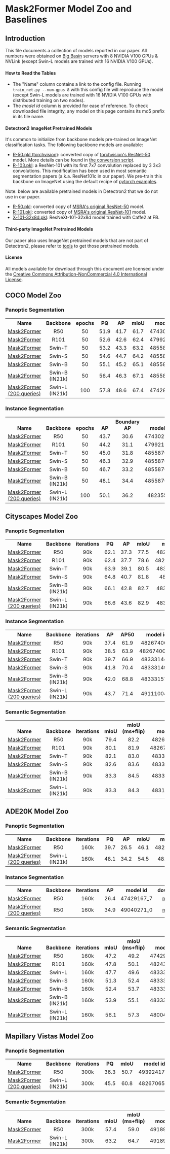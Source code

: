 # Mask2Former Model Zoo and Baselines

## Introduction

This file documents a collection of models reported in our paper.
All numbers were obtained on [Big Basin](https://engineering.fb.com/data-center-engineering/introducing-big-basin-our-next-generation-ai-hardware/)
servers with 8 NVIDIA V100 GPUs & NVLink (except Swin-L models are trained with 16 NVIDIA V100 GPUs).

#### How to Read the Tables
* The "Name" column contains a link to the config file. Running `train_net.py --num-gpus 8` with this config file
  will reproduce the model (except Swin-L models are trained with 16 NVIDIA V100 GPUs with distributed training on two nodes).
* The *model id* column is provided for ease of reference.
  To check downloaded file integrity, any model on this page contains its md5 prefix in its file name.

#### Detectron2 ImageNet Pretrained Models

It's common to initialize from backbone models pre-trained on ImageNet classification tasks. The following backbone models are available:

* [R-50.pkl (torchvision)](https://dl.fbaipublicfiles.com/detectron2/ImageNetPretrained/torchvision/R-50.pkl): converted copy of [torchvision's ResNet-50](https://pytorch.org/docs/stable/torchvision/models.html#torchvision.models.resnet50) model.
  More details can be found in [the conversion script](tools/convert-torchvision-to-d2.py).
* [R-103.pkl](https://dl.fbaipublicfiles.com/detectron2/DeepLab/R-103.pkl): a ResNet-101 with its first 7x7 convolution replaced by 3 3x3 convolutions. This modification has been used in most semantic segmentation papers (a.k.a. ResNet101c in our paper). We pre-train this backbone on ImageNet using the default recipe of [pytorch examples](https://github.com/pytorch/examples/tree/master/imagenet).

Note: below are available pretrained models in Detectron2 that we do not use in our paper.
* [R-50.pkl](https://dl.fbaipublicfiles.com/detectron2/ImageNetPretrained/MSRA/R-50.pkl): converted copy of [MSRA's original ResNet-50](https://github.com/KaimingHe/deep-residual-networks) model.
* [R-101.pkl](https://dl.fbaipublicfiles.com/detectron2/ImageNetPretrained/MSRA/R-101.pkl): converted copy of [MSRA's original ResNet-101](https://github.com/KaimingHe/deep-residual-networks) model.
* [X-101-32x8d.pkl](https://dl.fbaipublicfiles.com/detectron2/ImageNetPretrained/FAIR/X-101-32x8d.pkl): ResNeXt-101-32x8d model trained with Caffe2 at FB.

#### Third-party ImageNet Pretrained Models

Our paper also uses ImageNet pretrained models that are not part of Detectron2, please refer to [tools](https://github.com/facebookresearch/MaskFormer/tree/master/tools) to get those pretrained models.

#### License

All models available for download through this document are licensed under the
[Creative Commons Attribution-NonCommercial 4.0 International License](https://creativecommons.org/licenses/by-nc/4.0/).

## COCO Model Zoo

### Panoptic Segmentation

<table><tbody>
<!-- START TABLE -->
<!-- TABLE HEADER -->
<th valign="bottom">Name</th>
<th valign="bottom">Backbone</th>
<th valign="bottom">epochs</th>
<th valign="bottom">PQ</th>
<th valign="bottom">AP</th>
<th valign="bottom">mIoU</th>
<th valign="bottom">model id</th>
<th valign="bottom">download</th>
<!-- TABLE BODY -->
<!-- ROW: maskformer2_R50_bs16_50ep -->
 <tr><td align="left"><a href="configs/coco/panoptic-segmentation/maskformer2_R50_bs16_50ep.yaml">Mask2Former</a></td>
<td align="center">R50</td>
<td align="center">50</td>
<td align="center">51.9</td>
<td align="center">41.7</td>
<td align="center">61.7</td>
<td align="center">47430278_4</td>
<td align="center"><a href="https://dl.fbaipublicfiles.com/maskformer/mask2former/coco/panoptic/maskformer2_R50_bs16_50ep/model_final_94dc52.pkl">model</a></td>
</tr>
<!-- ROW: maskformer2_R101_bs16_50ep -->
 <tr><td align="left"><a href="configs/coco/panoptic-segmentation/maskformer2_R101_bs16_50ep.yaml">Mask2Former</a></td>
<td align="center">R101</td>
<td align="center">50</td>
<td align="center">52.6</td>
<td align="center">42.6</td>
<td align="center">62.4</td>
<td align="center">47992113_1</td>
<td align="center"><a href="https://dl.fbaipublicfiles.com/maskformer/mask2former/coco/panoptic/maskformer2_R101_bs16_50ep/model_final_b807bd.pkl">model</a></td>
</tr>
<!-- ROW: maskformer2_swin_tiny_bs16_50ep -->
 <tr><td align="left"><a href="configs/coco/panoptic-segmentation/swin/maskformer2_swin_tiny_bs16_50ep.yaml">Mask2Former</a></td>
<td align="center">Swin-T</td>
<td align="center">50</td>
<td align="center">53.2</td>
<td align="center">43.3</td>
<td align="center">63.2</td>
<td align="center">48558700_1</td>
<td align="center"><a href="https://dl.fbaipublicfiles.com/maskformer/mask2former/coco/panoptic/maskformer2_swin_tiny_bs16_50ep/model_final_9fd0ae.pkl">model</a></td>
</tr>
<!-- ROW: maskformer2_swin_small_bs16_50ep -->
 <tr><td align="left"><a href="configs/coco/panoptic-segmentation/swin/maskformer2_swin_small_bs16_50ep.yaml">Mask2Former</a></td>
<td align="center">Swin-S</td>
<td align="center">50</td>
<td align="center">54.6</td>
<td align="center">44.7</td>
<td align="center">64.2</td>
<td align="center">48558700_3</td>
<td align="center"><a href="https://dl.fbaipublicfiles.com/maskformer/mask2former/coco/panoptic/maskformer2_swin_small_bs16_50ep/model_final_a407fd.pkl">model</a></td>
</tr>
<!-- ROW: maskformer2_swin_base_384_bs16_50ep -->
 <tr><td align="left"><a href="configs/coco/panoptic-segmentation/swin/maskformer2_swin_base_384_bs16_50ep.yaml">Mask2Former</a></td>
<td align="center">Swin-B</td>
<td align="center">50</td>
<td align="center">55.1</td>
<td align="center">45.2</td>
<td align="center">65.1</td>
<td align="center">48558700_5</td>
<td align="center"><a href="https://dl.fbaipublicfiles.com/maskformer/mask2former/coco/panoptic/maskformer2_swin_base_384_bs16_50ep/model_final_9d7f02.pkl">model</a></td>
</tr>
<!-- ROW: maskformer2_swin_base_IN21k_384_bs16_50ep -->
 <tr><td align="left"><a href="configs/coco/panoptic-segmentation/swin/maskformer2_swin_base_IN21k_384_bs16_50ep.yaml">Mask2Former</a></td>
<td align="center">Swin-B (IN21k)</td>
<td align="center">50</td>
<td align="center">56.4</td>
<td align="center">46.3</td>
<td align="center">67.1</td>
<td align="center">48558700_7</td>
<td align="center"><a href="https://dl.fbaipublicfiles.com/maskformer/mask2former/coco/panoptic/maskformer2_swin_base_IN21k_384_bs16_50ep/model_final_54b88a.pkl">model</a></td>
</tr>
<!-- ROW: maskformer2_swin_large_IN21k_384_bs16_100ep -->
 <tr><td align="left"><a href="configs/coco/panoptic-segmentation/swin/maskformer2_swin_large_IN21k_384_bs16_100ep.yaml">Mask2Former (200 queries)</a></td>
<td align="center">Swin-L (IN21k)</td>
<td align="center">100</td>
<td align="center">57.8</td>
<td align="center">48.6</td>
<td align="center">67.4</td>
<td align="center">47429163_0</td>
<td align="center"><a href="https://dl.fbaipublicfiles.com/maskformer/mask2former/coco/panoptic/maskformer2_swin_large_IN21k_384_bs16_100ep/model_final_f07440.pkl">model</a></td>
</tr>
</tbody></table>


### Instance Segmentation

<table><tbody>
<!-- START TABLE -->
<!-- TABLE HEADER -->
<th valign="bottom">Name</th>
<th valign="bottom">Backbone</th>
<th valign="bottom">epochs</th>
<th valign="bottom">AP</th>
<th valign="bottom">Boundary AP</th>
<th valign="bottom">model id</th>
<th valign="bottom">download</th>
<!-- TABLE BODY -->
<!-- ROW: maskformer2_R50_bs16_50ep -->
 <tr><td align="left"><a href="configs/coco/panoptic-segmentation/maskformer2_R50_bs16_50ep.yaml">Mask2Former</a></td>
<td align="center">R50</td>
<td align="center">50</td>
<td align="center">43.7</td>
<td align="center">30.6</td>
<td align="center">47430277_2</td>
<td align="center"><a href="https://dl.fbaipublicfiles.com/maskformer/mask2former/coco/instance/maskformer2_R50_bs16_50ep/model_final_3c8ec9.pkl">model</a></td>
</tr>
<!-- ROW: maskformer2_R101_bs16_50ep -->
 <tr><td align="left"><a href="configs/coco/panoptic-segmentation/maskformer2_R101_bs16_50ep.yaml">Mask2Former</a></td>
<td align="center">R101</td>
<td align="center">50</td>
<td align="center">44.2</td>
<td align="center">31.1</td>
<td align="center">47992113_0</td>
<td align="center"><a href="https://dl.fbaipublicfiles.com/maskformer/mask2former/coco/instance/maskformer2_R101_bs16_50ep/model_final_eba159.pkl">model</a></td>
</tr>
<!-- ROW: maskformer2_swin_tiny_bs16_50ep -->
 <tr><td align="left"><a href="configs/coco/panoptic-segmentation/swin/maskformer2_swin_tiny_bs16_50ep.yaml">Mask2Former</a></td>
<td align="center">Swin-T</td>
<td align="center">50</td>
<td align="center">45.0</td>
<td align="center">31.8</td>
<td align="center">48558700_0</td>
<td align="center"><a href="https://dl.fbaipublicfiles.com/maskformer/mask2former/coco/instance/maskformer2_swin_tiny_bs16_50ep/model_final_86143f.pkl">model</a></td>
</tr>
<!-- ROW: maskformer2_swin_small_bs16_50ep -->
 <tr><td align="left"><a href="configs/coco/panoptic-segmentation/swin/maskformer2_swin_small_bs16_50ep.yaml">Mask2Former</a></td>
<td align="center">Swin-S</td>
<td align="center">50</td>
<td align="center">46.3</td>
<td align="center">32.9</td>
<td align="center">48558700_2</td>
<td align="center"><a href="https://dl.fbaipublicfiles.com/maskformer/mask2former/coco/instance/maskformer2_swin_small_bs16_50ep/model_final_1e7f22.pkl">model</a></td>
</tr>
<!-- ROW: maskformer2_swin_base_384_bs16_50ep -->
 <tr><td align="left"><a href="configs/coco/panoptic-segmentation/swin/maskformer2_swin_base_384_bs16_50ep.yaml">Mask2Former</a></td>
<td align="center">Swin-B</td>
<td align="center">50</td>
<td align="center">46.7</td>
<td align="center">33.2</td>
<td align="center">48558700_4</td>
<td align="center"><a href="https://dl.fbaipublicfiles.com/maskformer/mask2former/coco/instance/maskformer2_swin_base_384_bs16_50ep/model_final_f6e0f6.pkl">model</a></td>
</tr>
<!-- ROW: maskformer2_swin_base_IN21k_384_bs16_50ep -->
 <tr><td align="left"><a href="configs/coco/panoptic-segmentation/swin/maskformer2_swin_base_IN21k_384_bs16_50ep.yaml">Mask2Former</a></td>
<td align="center">Swin-B (IN21k)</td>
<td align="center">50</td>
<td align="center">48.1</td>
<td align="center">34.4</td>
<td align="center">48558700_6</td>
<td align="center"><a href="https://dl.fbaipublicfiles.com/maskformer/mask2former/coco/instance/maskformer2_swin_base_IN21k_384_bs16_50ep/model_final_83d103.pkl">model</a></td>
</tr>
<!-- ROW: maskformer2_swin_large_IN21k_384_bs16_100ep -->
 <tr><td align="left"><a href="configs/coco/panoptic-segmentation/swin/maskformer2_swin_large_IN21k_384_bs16_100ep.yaml">Mask2Former (200 queries)</a></td>
<td align="center">Swin-L (IN21k)</td>
<td align="center">100</td>
<td align="center">50.1</td>
<td align="center">36.2</td>
<td align="center">48235555</td>
<td align="center"><a href="https://dl.fbaipublicfiles.com/maskformer/mask2former/coco/instance/maskformer2_swin_large_IN21k_384_bs16_100ep/model_final_e5f453.pkl">model</a></td>
</tr>
</tbody></table>


## Cityscapes Model Zoo

### Panoptic Segmentation

<table><tbody>
<!-- START TABLE -->
<!-- TABLE HEADER -->
<th valign="bottom">Name</th>
<th valign="bottom">Backbone</th>
<th valign="bottom">iterations</th>
<th valign="bottom">PQ</th>
<th valign="bottom">AP</th>
<th valign="bottom">mIoU</th>
<th valign="bottom">model id</th>
<th valign="bottom">download</th>
<!-- TABLE BODY -->
<!-- ROW: maskformer2_R50_bs16_90k -->
 <tr><td align="left"><a href="configs/cityscapes/panoptic-segmentation/maskformer2_R50_bs16_90k.yaml">Mask2Former</a></td>
<td align="center">R50</td>
<td align="center">90k</td>
<td align="center">62.1</td>
<td align="center">37.3</td>
<td align="center">77.5</td>
<td align="center">48267400_0</td>
<td align="center"><a href="https://dl.fbaipublicfiles.com/maskformer/mask2former/cityscapes/panoptic/maskformer2_R50_bs16_90k/model_final_4ab90c.pkl">model</a></td>
</tr>
<!-- ROW: maskformer2_R101_bs16_90k -->
 <tr><td align="left"><a href="configs/cityscapes/panoptic-segmentation/maskformer2_R101_bs16_90k.yaml">Mask2Former</a></td>
<td align="center">R101</td>
<td align="center">90k</td>
<td align="center">62.4</td>
<td align="center">37.7</td>
<td align="center">78.6</td>
<td align="center">48267400_11</td>
<td align="center"><a href="https://dl.fbaipublicfiles.com/maskformer/mask2former/cityscapes/panoptic/maskformer2_R101_bs16_90k/model_final_04d286.pkl">model</a></td>
</tr>
<!-- ROW: maskformer2_swin_tiny_bs16_90k -->
 <tr><td align="left"><a href="configs/cityscapes/panoptic-segmentation/swin/maskformer2_swin_tiny_bs16_90k.yaml">Mask2Former</a></td>
<td align="center">Swin-T</td>
<td align="center">90k</td>
<td align="center">63.9</td>
<td align="center">39.1</td>
<td align="center">80.5</td>
<td align="center">48333144_2</td>
<td align="center"><a href="https://dl.fbaipublicfiles.com/maskformer/mask2former/cityscapes/panoptic/maskformer2_swin_tiny_bs16_90k/model_final_ceba0f.pkl">model</a></td>
</tr>
<!-- ROW: maskformer2_swin_small_bs16_90k -->
 <tr><td align="left"><a href="configs/cityscapes/panoptic-segmentation/swin/maskformer2_swin_small_bs16_90k.yaml">Mask2Former</a></td>
<td align="center">Swin-S</td>
<td align="center">90k</td>
<td align="center">64.8</td>
<td align="center">40.7</td>
<td align="center">81.8</td>
<td align="center">48381916</td>
<td align="center"><a href="https://dl.fbaipublicfiles.com/maskformer/mask2former/cityscapes/panoptic/maskformer2_swin_small_bs16_90k/model_final_23efb7.pkl">model</a></td>
</tr>
<!-- ROW: maskformer2_swin_base_IN21k_384_bs16_90k -->
 <tr><td align="left"><a href="configs/cityscapes/panoptic-segmentation/swin/maskformer2_swin_base_IN21k_384_bs16_90k.yaml">Mask2Former</a></td>
<td align="center">Swin-B (IN21k)</td>
<td align="center">90k</td>
<td align="center">66.1</td>
<td align="center">42.8</td>
<td align="center">82.7</td>
<td align="center">48333157_2</td>
<td align="center"><a href="https://dl.fbaipublicfiles.com/maskformer/mask2former/cityscapes/panoptic/maskformer2_swin_base_IN21k_384_bs16_90k/model_final_fa840f.pkl">model</a></td>
</tr>
<!-- ROW: maskformer2_swin_large_IN21k_384_bs16_90k -->
 <tr><td align="left"><a href="configs/cityscapes/panoptic-segmentation/swin/maskformer2_swin_large_IN21k_384_bs16_90k.yaml">Mask2Former (200 queries)</a></td>
<td align="center">Swin-L (IN21k)</td>
<td align="center">90k</td>
<td align="center">66.6</td>
<td align="center">43.6</td>
<td align="center">82.9</td>
<td align="center">48318254_2</td>
<td align="center"><a href="https://dl.fbaipublicfiles.com/maskformer/mask2former/cityscapes/panoptic/maskformer2_swin_large_IN21k_384_bs16_90k/model_final_064788.pkl">model</a></td>
</tr>
</tbody></table>


### Instance Segmentation

<table><tbody>
<!-- START TABLE -->
<!-- TABLE HEADER -->
<th valign="bottom">Name</th>
<th valign="bottom">Backbone</th>
<th valign="bottom">iterations</th>
<th valign="bottom">AP</th>
<th valign="bottom">AP50</th>
<th valign="bottom">model id</th>
<th valign="bottom">download</th>
<!-- TABLE BODY -->
<!-- ROW: maskformer2_R50_bs16_90k -->
 <tr><td align="left"><a href="configs/cityscapes/instance-segmentation/maskformer2_R50_bs16_90k.yaml">Mask2Former</a></td>
<td align="center">R50</td>
<td align="center">90k</td>
<td align="center">37.4</td>
<td align="center">61.9</td>
<td align="center">48267400_8</td>
<td align="center"><a href="https://dl.fbaipublicfiles.com/maskformer/mask2former/cityscapes/instance/maskformer2_R50_bs16_90k/model_final_01a8ed.pkl">model</a></td>
</tr>
<!-- ROW: maskformer2_R101_bs16_90k -->
 <tr><td align="left"><a href="configs/cityscapes/instance-segmentation/maskformer2_R101_bs16_90k.yaml">Mask2Former</a></td>
<td align="center">R101</td>
<td align="center">90k</td>
<td align="center">38.5</td>
<td align="center">63.9</td>
<td align="center">48267400_16</td>
<td align="center"><a href="https://dl.fbaipublicfiles.com/maskformer/mask2former/cityscapes/instance/maskformer2_R101_bs16_90k/model_final_c2b8c8.pkl">model</a></td>
</tr>
<!-- ROW: maskformer2_swin_tiny_bs16_90k -->
 <tr><td align="left"><a href="configs/cityscapes/instance-segmentation/swin/maskformer2_swin_tiny_bs16_90k.yaml">Mask2Former</a></td>
<td align="center">Swin-T</td>
<td align="center">90k</td>
<td align="center">39.7</td>
<td align="center">66.9</td>
<td align="center">48333144_4</td>
<td align="center"><a href="https://dl.fbaipublicfiles.com/maskformer/mask2former/cityscapes/instance/maskformer2_swin_tiny_bs16_90k/model_final_6a63f8.pkl">model</a></td>
</tr>
<!-- ROW: maskformer2_swin_small_bs16_90k -->
 <tr><td align="left"><a href="configs/cityscapes/instance-segmentation/swin/maskformer2_swin_small_bs16_90k.yaml">Mask2Former</a></td>
<td align="center">Swin-S</td>
<td align="center">90k</td>
<td align="center">41.8</td>
<td align="center">70.4</td>
<td align="center">48333149_4</td>
<td align="center"><a href="https://dl.fbaipublicfiles.com/maskformer/mask2former/cityscapes/instance/maskformer2_swin_small_bs16_90k/model_final_974824.pkl">model</a></td>
</tr>
<!-- ROW: maskformer2_swin_base_IN21k_384_bs16_90k -->
 <tr><td align="left"><a href="configs/cityscapes/instance-segmentation/swin/maskformer2_swin_base_IN21k_384_bs16_90k.yaml">Mask2Former</a></td>
<td align="center">Swin-B (IN21k)</td>
<td align="center">90k</td>
<td align="center">42.0</td>
<td align="center">68.8</td>
<td align="center">48333157_4</td>
<td align="center"><a href="https://dl.fbaipublicfiles.com/maskformer/mask2former/cityscapes/instance/maskformer2_swin_base_IN21k_384_bs16_90k/model_final_7a3b6d.pkl">model</a></td>
</tr>
<!-- ROW: maskformer2_swin_large_IN21k_384_bs16_90k -->
 <tr><td align="left"><a href="configs/cityscapes/instance-segmentation/swin/maskformer2_swin_large_IN21k_384_bs16_90k.yaml">Mask2Former (200 queries)</a></td>
<td align="center">Swin-L (IN21k)</td>
<td align="center">90k</td>
<td align="center">43.7</td>
<td align="center">71.4</td>
<td align="center">49111004_2</td>
<td align="center"><a href="https://dl.fbaipublicfiles.com/maskformer/mask2former/cityscapes/instance/maskformer2_swin_large_IN21k_384_bs16_90k/model_final_dfa862.pkl">model</a></td>
</tr>
</tbody></table>


### Semantic Segmentation

<table><tbody>
<!-- START TABLE -->
<!-- TABLE HEADER -->
<th valign="bottom">Name</th>
<th valign="bottom">Backbone</th>
<th valign="bottom">iterations</th>
<th valign="bottom">mIoU</th>
<th valign="bottom">mIoU (ms+flip)</th>
<th valign="bottom">model id</th>
<th valign="bottom">download</th>
<!-- TABLE BODY -->
<!-- ROW: maskformer2_R50_bs16_90k -->
 <tr><td align="left"><a href="configs/cityscapes/semantic-segmentation/maskformer2_R50_bs16_90k.yaml">Mask2Former</a></td>
<td align="center">R50</td>
<td align="center">90k</td>
<td align="center">79.4</td>
<td align="center">82.2</td>
<td align="center">48267400_4</td>
<td align="center"><a href="https://dl.fbaipublicfiles.com/maskformer/mask2former/cityscapes/semantic/maskformer2_R50_bs16_90k/model_final_cc1b1f.pkl">model</a></td>
</tr>
<!-- ROW: maskformer2_R101_bs16_90k -->
 <tr><td align="left"><a href="configs/cityscapes/semantic-segmentation/maskformer2_R101_bs16_90k.yaml">Mask2Former</a></td>
<td align="center">R101</td>
<td align="center">90k</td>
<td align="center">80.1</td>
<td align="center">81.9</td>
<td align="center">48267400_13</td>
<td align="center"><a href="https://dl.fbaipublicfiles.com/maskformer/mask2former/cityscapes/semantic/maskformer2_R101_bs16_90k/model_final_257ce8.pkl">model</a></td>
</tr>
<!-- ROW: maskformer2_swin_tiny_bs16_90k -->
 <tr><td align="left"><a href="configs/cityscapes/semantic-segmentation/swin/maskformer2_swin_tiny_bs16_90k.yaml">Mask2Former</a></td>
<td align="center">Swin-T</td>
<td align="center">90k</td>
<td align="center">82.1</td>
<td align="center">83.0</td>
<td align="center">48333144_3</td>
<td align="center"><a href="https://dl.fbaipublicfiles.com/maskformer/mask2former/cityscapes/semantic/maskformer2_swin_tiny_bs16_90k/model_final_2d58d4.pkl">model</a></td>
</tr>
<!-- ROW: maskformer2_swin_small_bs16_90k -->
 <tr><td align="left"><a href="configs/cityscapes/semantic-segmentation/swin/maskformer2_swin_small_bs16_90k.yaml">Mask2Former</a></td>
<td align="center">Swin-S</td>
<td align="center">90k</td>
<td align="center">82.6</td>
<td align="center">83.6</td>
<td align="center">48333149_3</td>
<td align="center"><a href="https://dl.fbaipublicfiles.com/maskformer/mask2former/cityscapes/semantic/maskformer2_swin_small_bs16_90k/model_final_fa26ae.pkl">model</a></td>
</tr>
<!-- ROW: maskformer2_swin_base_IN21k_384_bs16_90k -->
 <tr><td align="left"><a href="configs/cityscapes/semantic-segmentation/swin/maskformer2_swin_base_IN21k_384_bs16_90k.yaml">Mask2Former</a></td>
<td align="center">Swin-B (IN21k)</td>
<td align="center">90k</td>
<td align="center">83.3</td>
<td align="center">84.5</td>
<td align="center">48333157_3</td>
<td align="center"><a href="https://dl.fbaipublicfiles.com/maskformer/mask2former/cityscapes/semantic/maskformer2_swin_base_IN21k_384_bs16_90k/model_final_1c6b65.pkl">model</a></td>
</tr>
<!-- ROW: maskformer2_swin_large_IN21k_384_bs16_90k -->
 <tr><td align="left"><a href="configs/cityscapes/semantic-segmentation/swin/maskformer2_swin_large_IN21k_384_bs16_90k.yaml">Mask2Former</a></td>
<td align="center">Swin-L (IN21k)</td>
<td align="center">90k</td>
<td align="center">83.3</td>
<td align="center">84.3</td>
<td align="center">48318254_5</td>
<td align="center"><a href="https://dl.fbaipublicfiles.com/maskformer/mask2former/cityscapes/semantic/maskformer2_swin_large_IN21k_384_bs16_90k/model_final_17c1ee.pkl">model</a></td>
</tr>
</tbody></table>


## ADE20K Model Zoo

### Panoptic Segmentation

<table><tbody>
<!-- START TABLE -->
<!-- TABLE HEADER -->
<th valign="bottom">Name</th>
<th valign="bottom">Backbone</th>
<th valign="bottom">iterations</th>
<th valign="bottom">PQ</th>
<th valign="bottom">AP</th>
<th valign="bottom">mIoU</th>
<th valign="bottom">model id</th>
<th valign="bottom">download</th>
<!-- TABLE BODY -->
<!-- ROW: maskformer2_R50_bs16_160k -->
 <tr><td align="left"><a href="configs/ade20k/panoptic-segmentation/maskformer2_R50_bs16_160k.yaml">Mask2Former</a></td>
<td align="center">R50</td>
<td align="center">160k</td>
<td align="center">39.7</td>
<td align="center">26.5</td>
<td align="center">46.1</td>
<td align="center">48243028_0</td>
<td align="center"><a href="https://dl.fbaipublicfiles.com/maskformer/mask2former/ade20k/panoptic/maskformer2_R50_bs16_160k/model_final_5c90d4.pkl">model</a></td>
</tr>
<!-- ROW: maskformer2_swin_large_IN21k_384_bs16_160k -->
 <tr><td align="left"><a href="configs/ade20k/panoptic-segmentation/swin/maskformer2_swin_large_IN21k_384_bs16_160k.yaml">Mask2Former (200 queries)</a></td>
<td align="center">Swin-L (IN21k)</td>
<td align="center">160k</td>
<td align="center">48.1</td>
<td align="center">34.2</td>
<td align="center">54.5</td>
<td align="center">48267279</td>
<td align="center"><a href="https://dl.fbaipublicfiles.com/maskformer/mask2former/ade20k/panoptic/maskformer2_swin_large_IN21k_384_bs16_160k/model_final_e0c58e.pkl">model</a></td>
</tr>
</tbody></table>


### Instance Segmentation

<table><tbody>
<!-- START TABLE -->
<!-- TABLE HEADER -->
<th valign="bottom">Name</th>
<th valign="bottom">Backbone</th>
<th valign="bottom">iterations</th>
<th valign="bottom">AP</th>
<th valign="bottom">model id</th>
<th valign="bottom">download</th>
<!-- TABLE BODY -->
<!-- ROW: maskformer2_R50_bs16_160k -->
 <tr><td align="left"><a href="configs/ade20k/instance-segmentation/maskformer2_R50_bs16_160k.yaml">Mask2Former</a></td>
<td align="center">R50</td>
<td align="center">160k</td>
<td align="center">26.4</td>
<td align="center">47429167_7</td>
<td align="center"><a href="https://dl.fbaipublicfiles.com/maskformer/mask2former/ade20k/instance/maskformer2_R50_bs16_160k/model_final_67e945.pkl">model</a></td>
</tr>
<!-- ROW: maskformer2_swin_large_IN21k_384_bs16_160k -->
 <tr><td align="left"><a href="configs/ade20k/instance-segmentation/swin/maskformer2_swin_large_IN21k_384_bs16_160k.yaml">Mask2Former (200 queries)</a></td>
<td align="center">R50</td>
<td align="center">160k</td>
<td align="center">34.9</td>
<td align="center">49040271_0</td>
<td align="center"><a href="https://dl.fbaipublicfiles.com/maskformer/mask2former/ade20k/instance/maskformer2_swin_large_IN21k_384_bs16_160k/model_final_92dae9.pkl">model</a></td>
</tr>
</tbody></table>


### Semantic Segmentation

<table><tbody>
<!-- START TABLE -->
<!-- TABLE HEADER -->
<th valign="bottom">Name</th>
<th valign="bottom">Backbone</th>
<th valign="bottom">iterations</th>
<th valign="bottom">mIoU</th>
<th valign="bottom">mIoU (ms+flip)</th>
<th valign="bottom">model id</th>
<th valign="bottom">download</th>
<!-- TABLE BODY -->
<!-- ROW: maskformer2_R50_bs16_160k -->
 <tr><td align="left"><a href="configs/ade20k/semantic-segmentation/maskformer2_R50_bs16_160k.yaml">Mask2Former</a></td>
<td align="center">R50</td>
<td align="center">160k</td>
<td align="center">47.2</td>
<td align="center">49.2</td>
<td align="center">47429167_5</td>
<td align="center"><a href="https://dl.fbaipublicfiles.com/maskformer/mask2former/ade20k/semantic/maskformer2_R50_bs16_160k/model_final_500878.pkl">model</a></td>
</tr>
<!-- ROW: maskformer2_R101_bs16_90k -->
 <tr><td align="left"><a href="configs/ade20k/semantic-segmentation/maskformer2_R101_bs16_90k.yaml">Mask2Former</a></td>
<td align="center">R101</td>
<td align="center">160k</td>
<td align="center">47.8</td>
<td align="center">50.1</td>
<td align="center">48243040_0</td>
<td align="center"><a href="https://dl.fbaipublicfiles.com/maskformer/mask2former/ade20k/semantic/maskformer2_R101_bs16_90k/model_final_0d68be.pkl">model</a></td>
</tr>
<!-- ROW: maskformer2_swin_tiny_bs16_160k -->
 <tr><td align="left"><a href="configs/ade20k/semantic-segmentation/swin/maskformer2_swin_tiny_bs16_160k.yaml">Mask2Former</a></td>
<td align="center">Swin-L</td>
<td align="center">160k</td>
<td align="center">47.7</td>
<td align="center">49.6</td>
<td align="center">48333144_5</td>
<td align="center"><a href="https://dl.fbaipublicfiles.com/maskformer/mask2former/ade20k/semantic/maskformer2_swin_tiny_bs16_160k/model_final_5274a6.pkl">model</a></td>
</tr>
<!-- ROW: maskformer2_swin_small_bs16_160k -->
 <tr><td align="left"><a href="configs/ade20k/semantic-segmentation/swin/maskformer2_swin_small_bs16_160k.yaml">Mask2Former</a></td>
<td align="center">Swin-S</td>
<td align="center">160k</td>
<td align="center">51.3</td>
<td align="center">52.4</td>
<td align="center">48333149_5</td>
<td align="center"><a href="https://dl.fbaipublicfiles.com/maskformer/mask2former/ade20k/semantic/maskformer2_swin_small_bs16_160k/model_final_011c6d.pkl">model</a></td>
</tr>
<!-- ROW: maskformer2_swin_base_384_bs16_160k_res640 -->
 <tr><td align="left"><a href="configs/ade20k/semantic-segmentation/swin/maskformer2_swin_base_384_bs16_160k_res640.yaml">Mask2Former</a></td>
<td align="center">Swin-B</td>
<td align="center">160k</td>
<td align="center">52.4</td>
<td align="center">53.7</td>
<td align="center">48333153_5</td>
<td align="center"><a href="https://dl.fbaipublicfiles.com/maskformer/mask2former/ade20k/semantic/maskformer2_swin_base_384_bs16_160k_res640/model_final_503e96.pkl">model</a></td>
</tr>
<!-- ROW: maskformer2_swin_base_IN21k_384_bs16_160k_res640 -->
 <tr><td align="left"><a href="configs/ade20k/semantic-segmentation/swin/maskformer2_swin_base_IN21k_384_bs16_160k_res640.yaml">Mask2Former</a></td>
<td align="center">Swin-B (IN21k)</td>
<td align="center">160k</td>
<td align="center">53.9</td>
<td align="center">55.1</td>
<td align="center">48333157_5</td>
<td align="center"><a href="https://dl.fbaipublicfiles.com/maskformer/mask2former/ade20k/semantic/maskformer2_swin_base_IN21k_384_bs16_160k_res640/model_final_7e47bf.pkl">model</a></td>
</tr>
<!-- ROW: maskformer2_swin_large_IN21k_384_bs16_160k_res640 -->
 <tr><td align="left"><a href="configs/ade20k/semantic-segmentation/swin/maskformer2_swin_large_IN21k_384_bs16_160k_res640.yaml">Mask2Former</a></td>
<td align="center">Swin-L (IN21k)</td>
<td align="center">160k</td>
<td align="center">56.1</td>
<td align="center">57.3</td>
<td align="center">48004474_0</td>
<td align="center"><a href="https://dl.fbaipublicfiles.com/maskformer/mask2former/ade20k/semantic/maskformer2_swin_large_IN21k_384_bs16_160k_res640/model_final_6b4a3a.pkl">model</a></td>
</tr>
</tbody></table>


## Mapillary Vistas Model Zoo

### Panoptic Segmentation

<table><tbody>
<!-- START TABLE -->
<!-- TABLE HEADER -->
<th valign="bottom">Name</th>
<th valign="bottom">Backbone</th>
<th valign="bottom">iterations</th>
<th valign="bottom">PQ</th>
<th valign="bottom">mIoU</th>
<th valign="bottom">model id</th>
<th valign="bottom">download</th>
<!-- TABLE BODY -->
<!-- ROW: maskformer_R50_bs16_300k -->
 <tr><td align="left"><a href="configs/mapillary-vistas/panoptic-segmentation/maskformer_R50_bs16_300k.yaml">Mask2Former</a></td>
<td align="center">R50</td>
<td align="center">300k</td>
<td align="center">36.3</td>
<td align="center">50.7</td>
<td align="center">49392417_0</td>
<td align="center"><a href="https://dl.fbaipublicfiles.com/maskformer/mask2former/mapillary_vistas/panoptic/maskformer_R50_bs16_300k/model_final_4e9874.pkl">model</a></td>
</tr>
<!-- ROW: maskformer2_swin_large_IN21k_384_bs16_300k -->
 <tr><td align="left"><a href="configs/mapillary-vistas/panoptic-segmentation/swin/maskformer2_swin_large_IN21k_384_bs16_300k.yaml">Mask2Former (200 queries)</a></td>
<td align="center">Swin-L (IN21k)</td>
<td align="center">300k</td>
<td align="center">45.5</td>
<td align="center">60.8</td>
<td align="center">48267065_4</td>
<td align="center"><a href="https://dl.fbaipublicfiles.com/maskformer/mask2former/mapillary_vistas/panoptic/maskformer2_swin_large_IN21k_384_bs16_300k/model_final_132c71.pkl">model</a></td>
</tr>
</tbody></table>


### Semantic Segmentation

<table><tbody>
<!-- START TABLE -->
<!-- TABLE HEADER -->
<th valign="bottom">Name</th>
<th valign="bottom">Backbone</th>
<th valign="bottom">iterations</th>
<th valign="bottom">mIoU</th>
<th valign="bottom">mIoU (ms+flip)</th>
<th valign="bottom">model id</th>
<th valign="bottom">download</th>
<!-- TABLE BODY -->
<!-- ROW: maskformer_R50_bs16_300k -->
 <tr><td align="left"><a href="configs/mapillary-vistas/semantic-segmentation/maskformer_R50_bs16_300k.yaml">Mask2Former</a></td>
<td align="center">R50</td>
<td align="center">300k</td>
<td align="center">57.4</td>
<td align="center">59.0</td>
<td align="center">49189528_1</td>
<td align="center"><a href="https://dl.fbaipublicfiles.com/maskformer/mask2former/mapillary_vistas/semantic/maskformer_R50_bs16_300k/model_final_6c66d0.pkl">model</a></td>
</tr>
<!-- ROW: maskformer2_swin_large_IN21k_384_bs16_300k -->
 <tr><td align="left"><a href="configs/mapillary-vistas/semantic-segmentation/swin/maskformer2_swin_large_IN21k_384_bs16_300k.yaml">Mask2Former</a></td>
<td align="center">Swin-L (IN21k)</td>
<td align="center">300k</td>
<td align="center">63.2</td>
<td align="center">64.7</td>
<td align="center">49189528_0</td>
<td align="center"><a href="https://dl.fbaipublicfiles.com/maskformer/mask2former/mapillary_vistas/semantic/maskformer2_swin_large_IN21k_384_bs16_300k/model_final_90ee2d.pkl">model</a></td>
</tr>
</tbody></table>
